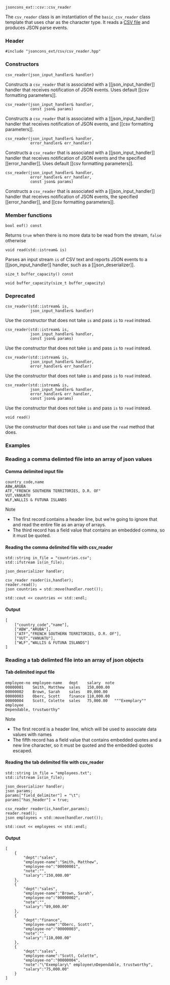     jsoncons_ext::csv::csv_reader

The `csv_reader` class is an instantiation of the `basic_csv_reader` class template that uses char as the character type. It reads a [CSV file](http://tools.ietf.org/html/rfc4180) and produces JSON parse events.

### Header

    #include "jsoncons_ext/csv/csv_reader.hpp"

### Constructors

    csv_reader(json_input_handler& handler)
Constructs a `csv_reader` that is associated with a [[json_input_handler]] handler that receives
notification of JSON events. Uses default [[csv formatting parameters]].

    csv_reader(json_input_handler& handler,
               const json& params)
Constructs a `csv_reader` that is associated with a [[json_input_handler]] handler that receives
notification of JSON events, and [[csv formatting parameters]].

    csv_reader(json_input_handler& handler,
               error_handler& err_handler)
Constructs a `csv_reader` that is associated with a [[json_input_handler]] handler that receives
notification of JSON events and the specified [[error_handler]].
Uses default [[csv formatting parameters]].

    csv_reader(json_input_handler& handler,
               error_handler& err_handler,
               const json& params)
Constructs a `csv_reader` that is associated with a [[json_input_handler]] handler that receives
notification of JSON events, the specified [[error_handler]],
and [[csv formatting parameters]].

### Member functions

    bool eof() const
Returns `true` when there is no more data to be read from the stream, `false` otherwise

    void read(std::istream& is)
Parses an input stream `is` of CSV text and reports JSON events to a [[json_input_handler]] handler, such as a [[json_deserializer]].

    size_t buffer_capacity() const

    void buffer_capacity(size_t buffer_capacity)

### Deprecated

    csv_reader(std::istream& is,
               json_input_handler& handler)
Use the constructor that does not take `is` and pass `is` to `read` instead.

    csv_reader(std::istream& is,
               json_input_handler& handler,
               const json& params)
Use the constructor that does not take `is` and pass `is` to `read` instead.

    csv_reader(std::istream& is,
               json_input_handler& handler,
               error_handler& err_handler)
Use the constructor that does not take `is` and pass `is` to `read` instead.

    csv_reader(std::istream& is,
               json_input_handler& handler,
               error_handler& err_handler,
               const json& params)
Use the constructor that does not take `is` and pass `is` to `read` instead.

    void read()
Use the constructor that does not take `is` and use the `read` method that does.

### Examples

### Reading a comma delimted file into an array of json values

#### Comma delimited input file 

    country_code,name
    ABW,ARUBA
    ATF,"FRENCH SOUTHERN TERRITORIES, D.R. OF"
    VUT,VANUATU
    WLF,WALLIS & FUTUNA ISLANDS

Note 

- The first record contains a header line, but we're going to ignore that and read the entire file as an array of arrays.
- The third record has a field value that contains an embedded comma, so it must be quoted.

#### Reading the comma delimited file with csv_reader

    std::string in_file = "countries.csv";
    std::ifstream is(in_file);

    json_deserializer handler;

    csv_reader reader(is,handler);
    reader.read();
    json countries = std::move(handler.root());

    std::cout << countries << std::endl;

#### Output 

    [
        ["country_code","name"],
        ["ABW","ARUBA"],
        ["ATF","FRENCH SOUTHERN TERRITORIES, D.R. OF"],
        ["VUT","VANUATU"],
        ["WLF","WALLIS & FUTUNA ISLANDS"]
    ]

### Reading a tab delimted file into an array of json objects

#### Tab delimited input file

    employee-no	employee-name	dept	salary	note
    00000001	Smith, Matthew	sales	150,000.00	
    00000002	Brown, Sarah	sales	89,000.00	
    00000003	Oberc, Scott	finance	110,000.00	
    00000004	Scott, Colette	sales	75,000.00	"""Exemplary"" employee
    Dependable, trustworthy"

Note 

- The first record is a header line, which will be used to associate data values with names
- The fifth record has a field value that contains embedded quotes and a new line character, so it must be quoted and the embedded quotes escaped.

#### Reading the tab delimited file with csv_reader

    std::string in_file = "employees.txt";
    std::ifstream is(in_file);

    json_deserializer handler;
    json params;
    params["field_delimiter"] = "\t";
    params["has_header"] = true;

    csv_reader reader(is,handler,params);
    reader.read();
    json employees = std::move(handler.root());

    std::cout << employees << std::endl;

#### Output

    [
        {
            "dept":"sales",
            "employee-name":"Smith, Matthew",
            "employee-no":"00000001",
            "note":"",
            "salary":"150,000.00"
        },
        {
            "dept":"sales",
            "employee-name":"Brown, Sarah",
            "employee-no":"00000002",
            "note":"",
            "salary":"89,000.00"
        },
        {
            "dept":"finance",
            "employee-name":"Oberc, Scott",
            "employee-no":"00000003",
            "note":"",
            "salary":"110,000.00"
        },
        {
            "dept":"sales",
            "employee-name":"Scott, Colette",
            "employee-no":"00000004",
            "note":"\"Exemplary\" employee\nDependable, trustworthy",
            "salary":"75,000.00"
        }
    ]
